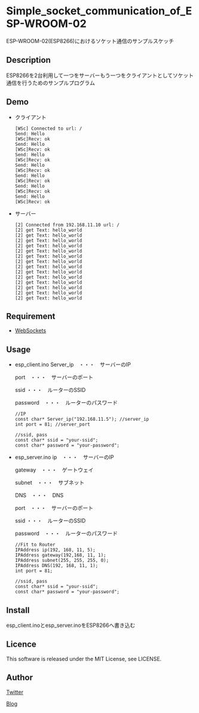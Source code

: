 Simple_socket_communication_of_ESP-WROOM-02
====
ESP-WROOM-02(ESP8266)におけるソケット通信のサンプルスケッチ

## Description
ESP8266を2台利用して一つをサーバーもう一つをクライアントとしてソケット通信を行うためのサンプルプログラム

## Demo
* クライアント

    ```
    [WSc] Connected to url: /
    Send: Hello
    [WSc]Recv: ok
    Send: Hello
    [WSc]Recv: ok
    Send: Hello
    [WSc]Recv: ok
    Send: Hello
    [WSc]Recv: ok
    Send: Hello
    [WSc]Recv: ok
    Send: Hello
    [WSc]Recv: ok
    Send: Hello
    [WSc]Recv: ok
    ```

* サーバー

    ```
    [2] Connected from 192.168.11.10 url: /
    [2] get Text: hello_world
    [2] get Text: hello_world
    [2] get Text: hello_world
    [2] get Text: hello_world
    [2] get Text: hello_world
    [2] get Text: hello_world
    [2] get Text: hello_world
    [2] get Text: hello_world
    [2] get Text: hello_world
    [2] get Text: hello_world
    [2] get Text: hello_world
    [2] get Text: hello_world
    [2] get Text: hello_world
    [2] get Text: hello_world
    ```

## Requirement
* [WebSockets](https://github.com/Links2004/arduinoWebSockets)

## Usage
* esp_client.ino
    Server_ip　・・・　サーバーのIP

    port　・・・　サーバーのポート

    ssid ・・・　ルーターのSSID

    password　・・・　ルーターのパスワード

    ```Arduino
    //IP
    const char* Server_ip("192.168.11.5"); //server_ip
    int port = 81; //server_port

    //ssid, pass
    const char* ssid = "your-ssid";
    const char* password = "your-password";
    ```

* esp_server.ino
    ip　・・・　サーバーのIP

    gateway　・・・　ゲートウェイ

    subnet　・・・　サブネット

    DNS　・・・　DNS

    port　・・・　サーバーのポート

    ssid ・・・　ルーターのSSID

    password　・・・　ルーターのパスワード

    ```Arduino
    //Fit to Router
    IPAddress ip(192, 168, 11, 5);
    IPAddress gateway(192,168, 11, 1);
    IPAddress subnet(255, 255, 255, 0);
    IPAddress DNS(192, 168, 11, 1);
    int port = 81;

    //ssid, pass
    const char* ssid = "your-ssid";
    const char* password = "your-password";
    ```

## Install
esp_client.inoとesp_server.inoをESP8266へ書き込む

## Licence
This software is released under the MIT License, see LICENSE.

## Author
[Twitter](https://twitter.com/momijinn_aka)

[Blog](http://www.autumn-color.com/)